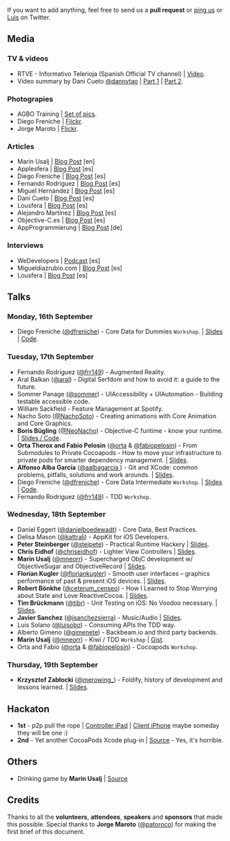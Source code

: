 If you want to add anything, feel free to send us a **pull request** or [ping us](https://twitter.com/nsspain) or [Luis](https://twitter.com/lascorbe) on Twitter.


## Media
### TV & videos
* RTVE - Informativo Telerioja (Spanish Official TV channel) | [Video](http://www.rtve.es/alacarta/videos/informativo-telerioja/informativo-telerioja-18-09-13/2022080/).
* Video summary by Dani Cueto [@dannytao](https://twitter.com/dannytao) | [Part 1](http://www.youtube.com/watch?v=hRXI43mMKAc&feature=share&list=UUtgvMsUcqoHVH_tjCfjp_ag) | [Part 2](http://www.youtube.com/watch?v=yTisSjL1GgY&feature=share&list=UUtgvMsUcqoHVH_tjCfjp_ag).


### Photograpies
* AGBO Training | [Set of pics](http://agbo.biz/blog/nsspain-en-imagenes).
* Diego Freniche | [Flickr](http://www.flickr.com/photos/dfreniche/sets/72157635848467335/).
* Jorge Maroto | [Flickr](http://www.flickr.com/photos/patoroco/sets/72157635765536525/).


### Articles
* Marin Usalj | [Blog Post](http://mneorr.com/nsspain-2013/) [en]
* Applesfera | [Blog Post](http://www.applesfera.com/aprendeiosonline/nsspain-primera-conferencia-internacional-de-desarrollo-ios-en-espana) [es]
* Diego Freniche | [Blog Post](http://blog.freniche.com/2013/09/23/la-conferencia-nsspain/) [es]
* Fernando Rodríguez | [Blog Post](http://blog.frodrig.com/2013/09/20/de-vuelta-de-la-nsspain/) [es]
* Miguel Hernández | [Blog Post](http://www.mhjaso.com/blog/nsspain-primera-edicion/) [es]
* Dani Cueto | [Blog Post](http://dcueto.me/post/mi-experiencia-en-nsspain) [es]
* Lousfera | [Blog Post](http://www.louesfera.com/2013/09/22/nsspain-conferencia-ios-celebrada-en-logrono/) [es]
* Alejandro Martínez | [Blog Post](http://alejandromp.com/blog/2013/9/22/una-semana-en-al-nsspain) [es]
* Objective-C.es | [Blog Post](http://objective-c.es/nsspain/) [es]
* AppProgrammierung | [Blog Post](http://app-programmierung.com/inews/ios-entwicklerkonferenz-nsspain/) [de]


### Interviews
* WeDevelopers | [Podcast](http://wedevelopers.com/2013/06/20/we-developers-022-nsspain/) [es]
* Migueldiazrubio.com | [Blog Post](http://www.migueldiazrubio.com/2013/08/05/entrevistas-ios-hoy-hablamos-con-los-organizadores-de-nsspain/) [es]
* Lousfera | [Blog Post](http://www.louesfera.com/2013/07/17/entrevista-luis-ascorbe-borja-reinares-organizadores-nsspain/) [es]


## Talks

### Monday, 16th September
* Diego Freniche ([@dfreniche](http://www.twitter.com/dfreniche)) - Core Data for Dummies ``Workshop``. | [Slides](http://www.slideshare.net/dfreniche/core-data-ns-spain-26505051) | [Code](https://bitbucket.org/dfreniche/retrostuff-tracker-2).


### Tuesday, 17th September
* Fernando Rodriguez ([@frr149](http://www.twitter.com/frr149)) - Augmented Reality.
* Aral Balkan ([@aral](http://www.twitter.com/aral)) - Digital Serfdom and how to avoid it: a guide to the future.
* Sommer Panage ([@sommer](http://www.twitter.com/sommer)) - UIAccessibility + UIAutomation - Building testable accessible code.
* William Sackfield - Feature Management at Spotify.
* Nacho Soto ([@NachoSoto](http://www.twitter.com/NachoSoto)) - Creating animations with Core Animation and Core Graphics.
* **Boris Bügling** ([@NeoNacho](http://www.twitter.com/NeoNacho)) - Objective-C funtime - know your runtime. | [Slides / Code](http://vu0.org/funtime/).
* **Orta Therox and Fabio Pelosin** ([@orta](http://www.twitter.com/orta) & [@fabiopelosin](http://www.twitter.com/fabiopelosin)) - From Submodules to Private Cocoapods - How to move your infrastructure to private pods for smarter dependency management. | [Slides](https://speakerdeck.com/orta/cocoapods-state-of-the-union).
* **Alfonso Alba García** ([@aalbagarcia ](http://www.twitter.com/aalbagarcia )) - Git and XCode: common problems, pitfalls, solutions and work arounds. | [Slides](http://www.slideshare.net/aprendegit/nsspain2013).
* Diego Freniche ([@dfreniche](http://www.twitter.com/dfreniche)) - Core Data Intermediate ``Workshop``. | [Slides](http://www.slideshare.net/dfreniche/core-data-ns-spain-26505051) | [Code](https://bitbucket.org/dfreniche/retrostuff-tracker-2).
* Fernando Rodriguez ([@frr149](http://www.twitter.com/frr149)) - TDD ``Workshop``.


### Wednesday, 18th September
* Daniel Eggert ([@danielboedewadt](http://www.twitter.com/danielboedewadt)) - Core Data, Best Practices.
* Delisa Mason ([@kattrali](http://www.twitter.com/kattrali)) - AppKit for iOS Developers.
* **Peter Steinberger** ([@steipete](http://www.twitter.com/steipete)) - Practical Runtime Hackery | [Slides](https://speakerdeck.com/steipete/practical-runtime-hackery).
* **Chris Eidhof** ([@chriseidhof](http://www.twitter.com/chriseidhof)) - Lighter View Controllers | [Slides](https://speakerdeck.com/chriseidhof/lighter-view-controllers).
* **Marin Usalj** ([@mneorr](http://www.twitter.com/mneorr)) - Supercharged ObjC development w/ ObjectiveSugar and ObjectiveRecord | [Slides](https://speakerdeck.com/mneorr/objectivesugar-and-objectiverecord).
* **Florian Kugler** ([@floriankugler](http://www.twitter.com/floriankugler)) - Smooth user interfaces – graphics performance of past & present iOS devices. | [Slides](https://speakerdeck.com/floriankugler/graphics-performance-across-ios-devices).
* **Robert Bönkhe** ([@ceterum_censeo](http://www.twitter.com/ceterum_censeo)) - How I Learned to Stop Worrying about State and Love ReactiveCocoa. | [Slides](https://speakerdeck.com/robb/reactivecocoa-nsspain).
* **Tim Brückmann** ([@tibr](http://www.twitter.com/tibr)) - Unit Testing on iOS: No Voodoo necessary. | [Slides](https://speakerdeck.com/tibr/unit-testing-on-ios).
* **Javier Sanchez** ([@jsanchezsierra](http://www.twitter.com/jsanchezsierra)) - Music/Audio | [Slides](https://ccrma.stanford.edu/~jsanchez/NSSpain.pdf).
* Luis Solano ([@luisobo](http://www.twitter.com/luisobo)) - Consuming APIs the TDD way.
* Alberto Gimeno ([@gimenete](http://www.twitter.com/gimenete)) - Backbeam.io and third party backends.
* **Marin Usalj** ([@mneorr](http://www.twitter.com/mneorr)) - Kiwi / TDD ``Workshop`` | [Gist](https://github.com/mneorr/nsspain-kiwi/blob/master/NSSpainTests/NSSpainTests.m).
* Orta and Fabio ([@orta](http://www.twitter.com/orta) & [@fabiopelosin](http://www.twitter.com/fabiopelosin)) - Cocoapods ``Workshop``.


### Thursday, 19th September
* **Krzysztof Zabłocki** ([@merowing_](http://www.twitter.com/merowing_)) - Foldify, history of development and lessons learned. | [Slides](https://speakerdeck.com/lascorbe/krzysztof-zablockis-slides-at-nsspain-2013).



## Hackaton

* **1st** - p2p pull the rope | [Controller iPad](https://github.com/dlbuckley/RopeGameController) | [Client iPhone](https://github.com/johndoran/TOWClient) maybe someday they will be one :)
* **2nd** - Yet another CocoaPods Xcode plug-in | [Source](https://github.com/neonichu/CocoaPodsPlugIn) - Yes, it's horrible.


## Others
* Drinking game by **Marin Usalj** | [Source](https://github.com/mneorr/drink)


## Credits
Thanks to all the **volunteers**, **attendees**, **speakers** and **sponsors** that made this possible. Special thanks to **Jorge Maroto** ([@patoroco](http://www.twitter.com/patoroco)) for making the first brief of this document.


